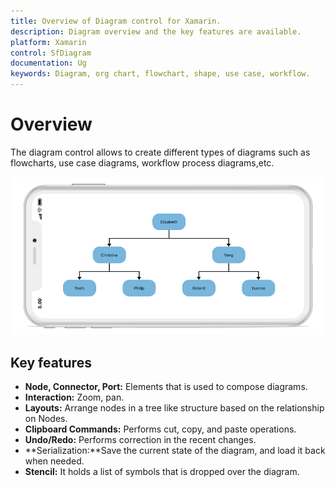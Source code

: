 ```yaml
---
title: Overview of Diagram control for Xamarin.
description: Diagram overview and the key features are available.
platform: Xamarin
control: SfDiagram
documentation: Ug
keywords: Diagram, org chart, flowchart, shape, use case, workflow.
---
```

# Overview
The diagram control allows to create different types of diagrams such as flowcharts, use case diagrams, workflow process diagrams,etc.  

![Overview in Xamarin.iOS diagram](Overview_images/Overview_img1.jpeg)

## Key features
* **Node, Connector, Port:** Elements that is used to compose diagrams.
* **Interaction:** Zoom, pan.
* **Layouts:** Arrange nodes in a tree like structure based on the relationship on Nodes.
* **Clipboard Commands:** Performs cut, copy, and paste operations.
* **Undo/Redo:** Performs correction in the recent changes.
* **Serialization:**Save the current state of the diagram, and load it back when needed.
* **Stencil:** It holds a list of symbols that is dropped over the diagram.
